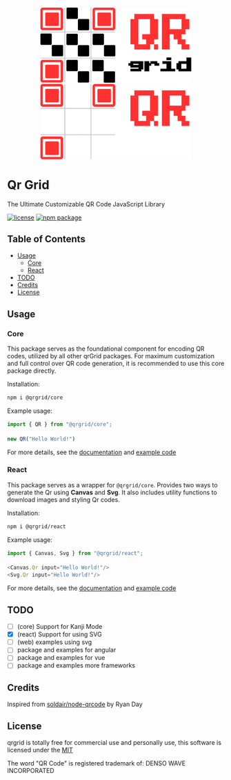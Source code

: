 <p align="center">
  <a href="https://github.com/yadav-saurabh/qrGrid#gh-light-mode-only">
    <img src="https://github.com/yadav-saurabh/qrGrid/blob/main/assets/qr-grid-light-bg.svg#gh-light-mode-only" alt="QrGrid - JavaScript Library for QR Code Encoding and Generation" width="350">
  </a>
  <a href="https://github.com/yadav-saurabh/qrGrid#gh-dark-mode-only">
    <img src="https://github.com/yadav-saurabh/qrGrid/blob/main/assets/qr-grid-dark-bg.svg#gh-dark-mode-only" alt="QrGrid - JavaScript Library for QR Code Encoding and Generation" width="350">
  </a>
</p>

# Qr Grid

The Ultimate Customizable QR Code JavaScript Library

<p>
  <a href="https://github.com/yadav-saurabh/qrGrid/blob/main/LICENSE"><img src="https://img.shields.io/npm/l/@qrgrid/core" alt="license"></a>
  <a href="https://www.npmjs.com/package/@qrgrid/core"><img src="https://img.shields.io/npm/v/@qrgrid/core" alt="npm package"></a>
</p>

## Table of Contents

- [Usage](#usage)
  - [Core](#core)
  - [React](#react)
- [TODO](#todo)
- [Credits](#credits)
- [License](#license)

## Usage

### Core

This package serves as the foundational component for encoding QR codes, utilized by all other qrGrid packages. For maximum customization and full control over QR code generation, it is recommended to use this core package directly.

Installation:

```bash
npm i @qrgrid/core
```

Example usage:

```javascript
import { QR } from "@qrgrid/core";

new QR("Hello World!")
```

For more details, see the [documentation](https://github.com/yadav-saurabh/qrgrid/tree/main/packages/core) and [example code](https://github.com/yadav-saurabh/qrgrid/tree/main/examples/web)

### React

This package serves as a wrapper for `@qrgrid/core`. Provides two ways to generate the Qr using **Canvas** and **Svg**. It also includes utility functions to download images and styling Qr codes.

Installation:

```bash
npm i @qrgrid/react
```

Example usage:

```javascript
import { Canvas, Svg } from "@qrgrid/react";

<Canvas.Qr input="Hello World!"/>
<Svg.Qr input="Hello World!"/>
```

For more details, see the [documentation](https://github.com/yadav-saurabh/qrgrid/tree/main/packages/react) and [example code](https://github.com/yadav-saurabh/qrgrid/tree/main/examples/react)

## TODO

- [ ] (core) Support for Kanji Mode
- [x] (react) Support for using SVG
- [ ] (web) examples using svg
- [ ] package and examples for angular
- [ ] package and examples for vue
- [ ] package and examples more frameworks

## Credits

Inspired from [soldair/node-qrcode](https://github.com/soldair/node-qrcode) by Ryan Day

## License

qrgrid is totally free for commercial use and personally use, this software is licensed under the [MIT](https://github.com/yadav-saurabh/qrgrid/blob/main/LICENSE)

The word "QR Code" is registered trademark of: DENSO WAVE INCORPORATED
